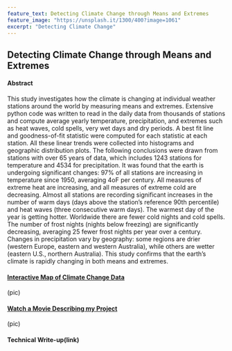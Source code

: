 ```yaml
---
feature_text: Detecting Climate Change through Means and Extremes 
feature_image: "https://unsplash.it/1300/400?image=1061"
excerpt: "Detecting Climate Change"
---
```


## Detecting Climate Change through Means and Extremes

#### Abstract

This study investigates how the climate is changing at individual weather stations around the world by measuring means and extremes. Extensive python code was written to read in the daily data from thousands of stations and compute average yearly temperature, precipitation, and extremes such as heat waves, cold spells, very wet days and dry periods. A best fit line and goodness-of-fit statistic were computed for each statistic at each station. All these linear trends were collected into histograms and geographic distribution plots. The following conclusions were drawn from stations with over 65 years of data, which includes 1243 stations for temperature and 4534 for precipitation. It was found that the earth is undergoing significant changes: 97% of all stations are increasing in temperature since 1950, averaging 4oF per century. All measures of extreme heat are increasing, and all measures of extreme cold are decreasing. Almost all stations are recording significant increases in the number of warm days (days above the station’s reference 90th percentile) and heat waves (three consecutive warm days). The warmest day of the year is getting hotter. Worldwide there are fewer cold nights and cold spells. The number of frost nights (nights below freezing) are significantly decreasing, averaging 25 fewer frost nights per year over a century. Changes in precipitation vary by geography: some regions are drier (western Europe, eastern and western Australia), while others are wetter (eastern U.S., northern Australia). This study confirms that the earth’s climate is rapidly changing in both means and extremes.

#### [Interactive Map of Climate Change Data](https://maps.espatial.com/maps/_Climate-Change/pages/map.jsp?geoMapId=172214&TENANT_ID=157115)
 (pic)

#### [Watch a Movie Describing my Project](https://www.youtube.com/watch?v=mOaMySxYeNE&feature=youtu.be)
 (pic)

#### Technical Write-up(link)
